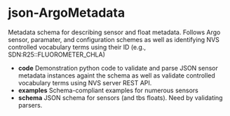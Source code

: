 # json-ArgoMetadata

Metadata schema for describing sensor and float metadata.
Follows Argo sensor, paramater, and configuration schemes as well as identifying NVS controlled vocabulary terms using their ID (e.g., SDN:R25::FLUOROMETER_CHLA)

* **code**      Demonstration python code to validate and parse JSON sensor metadata instances againt the schema as well as validate controlled vocabulary terms using NVS server REST API.
* **examples**  Schema-compliant examples for numerous sensors
* **schema**    JSON schema for sensors (and tbs floats).  Need by validating parsers.

